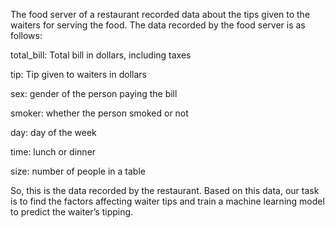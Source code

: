 The food server of a restaurant recorded data about the tips given to the waiters for serving the food. The data recorded by the food server is as follows:

total_bill: Total bill in dollars, including taxes

tip: Tip given to waiters in dollars

sex: gender of the person paying the bill

smoker: whether the person smoked or not

day: day of the week

time: lunch or dinner

size: number of people in a table 

So, this is the data recorded by the restaurant. Based on this data, our task is to find the factors affecting waiter tips and train a machine learning model to predict the waiter’s tipping.
